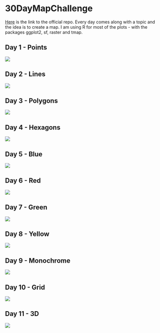 # 30DayMapChallenge

[Here](https://github.com/tjukanovt/30DayMapChallenge) is the link to the official repo. Every day comes along with a topic and the idea is to create a map.
I am using R for most of the plots - with the packages ggplot2, sf, raster and tmap.

## Day 1 - Points

![](Day1_Points/Chile_earthquakes.png)

## Day 2 - Lines 

![](Day2_Lines/Rplot.png)

## Day 3 - Polygons

![](Day3_Polygons/agua.png)

## Day 4 - Hexagons

![](Day4_Hexagons/results.png)

## Day 5 - Blue

![](Day5_Blue/lakes.png)

## Day 6 - Red

![](Day6_Red/plot.png)

## Day 7 - Green

![](Day7_Green/plot.png)

## Day 8 - Yellow

![](Day8_Yellow/plot.png)

## Day 9 - Monochrome

![](Day9_Monochrome/plot.png)

## Day 10 - Grid

![](Day10_Grid/plot.png)

## Day 11 - 3D

![](Day11_3D/plot.png)
